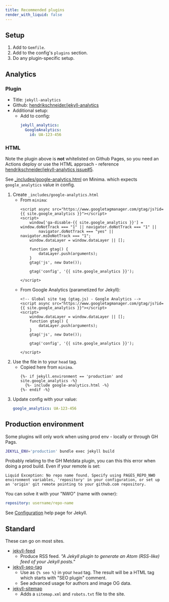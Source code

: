 ```yaml
---
title: Recommended plugins
render_with_liquid: false
---
```



## Setup

1. Add to `Gemfile`.
2. Add to the config's `plugins` section.
3. Do any plugin-specific setup.


## Analytics

### Plugin

- Title: `jekyll-analytics`
- Github: [hendrikschneider/jekyll-analytics](https://github.com/hendrikschneider/jekyll-analytics)
- Additional setup:
    - Add to config:
        ```yaml
        jekyll_analytics:
          GoogleAnalytics:
            id: UA-123-456
        ```

### HTML

Note the plugin above is **not** whitelisted on Github Pages, so you need an Actions deploy or use the HTML approach - reference [hendrikschneider/jekyll-analytics issue#5](https://github.com/hendrikschneider/jekyll-analytics/issues/5).

See [_includes/google-analytics.html](https://github.com/jekyll/minima/blob/master/_includes/google-analytics.html) on Minima. which expects `google_analytics` value in config.


1. Create `_includes/google-analytics.html`
    - From `minima`:
        ```liquid
        <script async src="https://www.googletagmanager.com/gtag/js?id={{ site.google_analytics }}"></script>
        <script>
            window['ga-disable-{{ site.google_analytics }}'] = window.doNotTrack === "1" || navigator.doNotTrack === "1" ||
                navigator.doNotTrack === "yes" || navigator.msDoNotTrack === "1";
            window.dataLayer = window.dataLayer || [];

            function gtag() {
                dataLayer.push(arguments);
            }
            gtag('js', new Date());

            gtag('config', '{{ site.google_analytics }}');

        </script>
        ```
    - From Google Analytics (parametized for Jekyll):
        ```liquid
        <!-- Global site tag (gtag.js) - Google Analytics -->
        <script async src="https://www.googletagmanager.com/gtag/js?id={{ site.google_analytics }}"></script>
        <script>
            window.dataLayer = window.dataLayer || [];
            function gtag() {
                dataLayer.push(arguments);
            }
            gtag('js', new Date());

            gtag('config', '{{ site.google_analytics }}');

        </script>
        ```
2. Use the file in to your `head` tag.
    - Copied here from `minima`.
        ```liquid
        {%- if jekyll.environment == 'production' and site.google_analytics -%}
          {%- include google-analytics.html -%}
        {%- endif -%}
        ```
3. Update config with your value:
    ```yaml
    google_analytics: UA-123-456
    ```


## Production environment


Some plugins will only work when using prod env - locally or through GH Pags.

```sh
JEKYLL_ENV='production' bundle exec jekyll build
```

Probably relating to the GH Metdata plugin, you can this this error when doing a prod build. Even if your remote is set:

```
Liquid Exception: No repo name found. Specify using PAGES_REPO_NWO environment variables, 'repository' in your configuration, or set up an 'origin' git remote pointing to your github.com repository.
```

You can solve it with your "NWO" (name with owner):

```yaml
repository: username/repo-name
```

See [Configuration](https://jekyll.github.io/github-metadata/configuration/) help page for Jekyll.


## Standard

These can go on most sites.

- [jekyll-feed](https://github.com/jekyll/jekyll-feed)
	- Produce RSS feed. _"A Jekyll plugin to generate an Atom (RSS-like) feed of your Jekyll posts."_
- [jekyll-seo-tag](https://github.com/jekyll/jekyll-seo-tag)
	- Use as `{% seo %}` in your `head` tag. The result will be a HTML tag which starts with "SEO plugin"  comment.
	- See advanced usage for authors and image OG data.
- [jekyll-sitemap](https://github.com/jekyll/jekyll-sitemap)
	- Adds a `sitemap.xml` and `robots.txt` file to the site.
